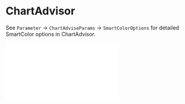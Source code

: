 # ChartAdvisor

See `Parameter` -> `ChartAdviseParams` -> `SmartColorOptions` 
for detailed SmartColor options in ChartAdvisor.

<embed src='@/docs/api/chart-advisor/advice.en.md'></embed>